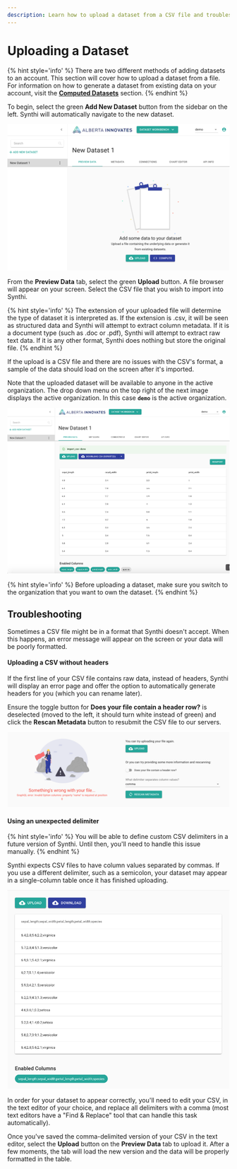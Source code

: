 ```yaml
---
description: Learn how to upload a dataset from a CSV file and troubleshoot common issues with the dataset importer.
---
```


# Uploading a Dataset

{% hint style='info' %}
There are two different methods of adding datasets to an account. This section will cover how to upload a dataset from a file. For information on how to generate a dataset from existing data on your account, visit the **[Computed Datasets](./ComputedDatasets.md)** section.
{% endhint %}

To begin, select the green **Add New Dataset** button from the sidebar on the left. Synthi will automatically navigate to the new dataset.

![New dataset screen](../images/new-dataset.png)

From the **Preview Data** tab, select the green **Upload** button. A file browser will appear on your screen. Select the CSV file that you wish to import into Synthi.

{% hint style='info' %}
The extension of your uploaded file will determine the type of dataset it is interpreted as. If the extension is
.csv, it will be seen as structured data and Synthi will attempt to extract column metadata. If it is a document type
(such as .doc or .pdf), Synthi will attempt to extract raw text data. If it is any other format, Synthi does nothing but
store the original file.
{% endhint %}

If the upload is a CSV file and there are no issues with the CSV's format, a sample of the data should load on 
the screen after it's imported.

Note that the uploaded dataset will be available to anyone in the active organization. The drop down menu on the top right of the next image displays the active organization. In this case **`demo`** is the active organization.

![Upload completed successfully](../images/new-dataset-uploaded.png)

{% hint style='info' %}
Before uploading a dataset, make sure you switch to the organization that you want to own the dataset.
{% endhint %}

## Troubleshooting

Sometimes a CSV file might be in a format that Synthi doesn't accept. When this happens, an error message will appear on the screen or your data will be poorly formatted.

#### Uploading a CSV without headers

If the first line of your CSV file contains raw data, instead of headers, Synthi will display an error page and offer the option to automatically generate headers for you (which you can rename later).

Ensure the toggle button for **Does your file contain a header row?** is deselected (moved to the left, it should turn white instead of green) and click the **Rescan Metadata** button to resubmit the CSV file to our servers.

![Example of a headerless error](../images/new-dataset-headerless.png)

#### Using an unexpected delimiter

{% hint style='info' %}
You will be able to define custom CSV delimiters in a future version of Synthi. Until then, you'll need to handle this issue manually.
{% endhint %}

Synthi expects CSV files to have column values separated by commas. If you use a different delimiter, such as a semicolon, your dataset may appear in a single-column table once it has finished uploading.

![Example of using a different delimiter](../images/new-dataset-delimiter.png)

In order for your dataset to appear correctly, you'll need to edit your CSV, in the text editor of your choice, and replace all delimiters with a comma (most text editors have a "Find & Replace" tool that can handle this task automatically). 

Once you've saved the comma-delimited version of your CSV in the text editor, select the **Upload** button on the **Preview Data** tab to upload it. After a few moments, the tab will load the new version and the data will be properly formatted in the table.